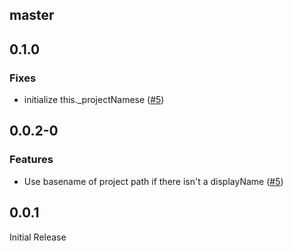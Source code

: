 ## master

## 0.1.0

### Fixes

- initialize this._projectNamese ([#5](https://github.com/rogeliog/jest-watch-select-projects/pull/5))

## 0.0.2-0

### Features

- Use basename of project path if there isn't a displayName ([#5](https://github.com/rogeliog/jest-watch-select-projects/pull/5))

## 0.0.1

Initial Release
